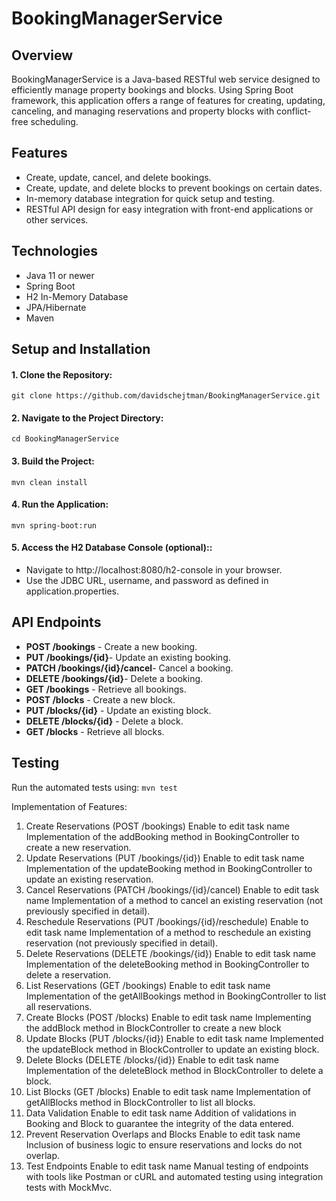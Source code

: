 # BookingManagerService
## Overview
BookingManagerService is a Java-based RESTful web service designed to efficiently manage property bookings and blocks. Using Spring Boot framework, this application offers a range of features for creating, updating, canceling, and managing reservations and property blocks with conflict-free scheduling.

## Features
- Create, update, cancel, and delete bookings.
- Create, update, and delete blocks to prevent bookings on certain dates.
- In-memory database integration for quick setup and testing.
- RESTful API design for easy integration with front-end applications or other services.

## Technologies
- Java 11 or newer
- Spring Boot
- H2 In-Memory Database
- JPA/Hibernate
- Maven

## Setup and Installation
#### 1.  Clone the Repository:
`git clone https://github.com/davidschejtman/BookingManagerService.git`
#### 2.  Navigate to the Project Directory:
`cd BookingManagerService`
#### 3.  Build the Project:
`mvn clean install`
#### 4.  Run the Application:
`mvn spring-boot:run`
#### 5. Access the H2 Database Console (optional)::
- Navigate to http://localhost:8080/h2-console in your browser.
- Use the JDBC URL, username, and password as defined in application.properties.

## API Endpoints
- **POST /bookings** - Create a new booking.
- **PUT /bookings/{id}**- Update an existing booking.
- **PATCH /bookings/{id}/cancel**- Cancel a booking.
- **DELETE /bookings/{id}**- Delete a booking.
- **GET /bookings** - Retrieve all bookings.
- **POST /blocks** - Create a new block.
- **PUT /blocks/{id}** - Update an existing block.
- **DELETE /blocks/{id}** - Delete a block.
- **GET /blocks** - Retrieve all blocks.

## Testing
Run the automated tests using:
`mvn test`


Implementation of Features:
1. Create Reservations (POST /bookings)
Enable to edit task name
Implementation of the addBooking method in BookingController to create a new reservation.
2. Update Reservations (PUT /bookings/{id})
Enable to edit task name
Implementation of the updateBooking method in BookingController to update an existing reservation.
3. Cancel Reservations (PATCH /bookings/{id}/cancel)
Enable to edit task name
Implementation of a method to cancel an existing reservation (not previously specified in detail).
4. Reschedule Reservations (PUT /bookings/{id}/reschedule)
Enable to edit task name
Implementation of a method to reschedule an existing reservation (not previously specified in detail).
5. Delete Reservations (DELETE /bookings/{id})
Enable to edit task name
Implementation of the deleteBooking method in BookingController to delete a reservation.
6. List Reservations (GET /bookings)
Enable to edit task name
Implementation of the getAllBookings method in BookingController to list all reservations.
7. Create Blocks (POST /blocks)
Enable to edit task name
Implementing the addBlock method in BlockController to create a new block
8. Update Blocks (PUT /blocks/{id})
Enable to edit task name
Implemented the updateBlock method in BlockController to update an existing block.
9. Delete Blocks (DELETE /blocks/{id})
Enable to edit task name
Implementation of the deleteBlock method in BlockController to delete a block.
10. List Blocks (GET /blocks)
Enable to edit task name
Implementation of getAllBlocks method in BlockController to list all blocks.
11. Data Validation
Enable to edit task name
Addition of validations in Booking and Block to guarantee the integrity of the data entered.
12. Prevent Reservation Overlaps and Blocks
Enable to edit task name
Inclusion of business logic to ensure reservations and locks do not overlap.
13. Test Endpoints
Enable to edit task name
Manual testing of endpoints with tools like Postman or cURL and automated testing using integration tests with MockMvc.
